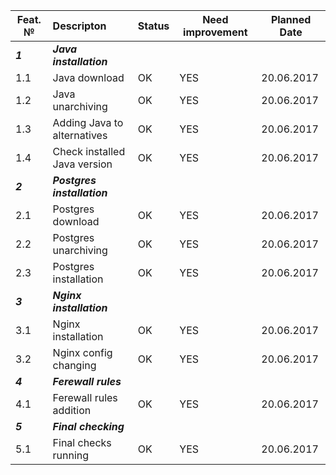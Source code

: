 |Feat. №|Descripton|Status|Need improvement|Planned Date|
|---------|:---------|----|----|----|
|***1***         |***Java installation***|
|1.1        |Java download| OK|YES|20.06.2017|
|1.2        |Java unarchiving| OK|YES|20.06.2017|
|1.3        |Adding Java to alternatives| OK|YES|20.06.2017|
|1.4        |Check installed Java version| OK|YES|20.06.2017|
|***2***          |***Postgres installation***|
|2.1        |Postgres download| OK|YES|20.06.2017|
|2.2        |Postgres unarchiving| OK|YES|20.06.2017|
|2.3        |Postgres installation| OK|YES|20.06.2017|
|***3***          |***Nginx installation***|
|3.1        |Nginx installation| OK|YES|20.06.2017|
|3.2        |Nginx config changing| OK|YES|20.06.2017|
|***4***          |***Ferewall rules***|
|4.1        |Ferewall rules addition| OK|YES|20.06.2017|
|***5***          |***Final checking***|
|5.1        |Final checks running| OK|YES|20.06.2017|


